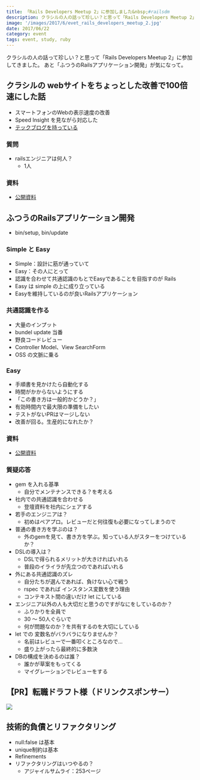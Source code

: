 ```yaml
---
title: 「Rails Developers Meetup 2」に参加しました&nbsp;#railsdm
description: クラシルの人の話って珍しい？と思って「Rails Developers Meetup 2」に参加してきました
image: '/images/2017/6/evet_rails_developers_meetup_2.jpg'
date: 2017/06/22
category: event
tags: event, study, ruby
---
```


クラシルの人の話って珍しい？と思って「Rails Developers Meetup 2」に参加してきました。
あと「ふつうのRailsアプリケーション開発」が気になって。

## クラシルの webサイトをちょっとした改善で100倍速にした話

- スマートフォンのWebの表示速度の改善
- Speed Insight を見ながら対応した
- [テックブログを持っている](http://tech.dely.jp/entry/2017/06/21/191832)

### 質問

- railsエンジニアは何人？
  - 1人

### 資料

- [公開資料](https://speakerdeck.com/okutaku0507)

## ふつうのRailsアプリケーション開発

- bin/setup, bin/update

### Simple と Easy

- Simple：設計に筋が通っていて
- Easy：その人にとって
- 認識を合わせて共通認識のもとでEasyであることを目指すのが Rails
- Easy は simple の上に成り立っている
- Easyを維持しているのが良いRailsアプリケーション

### 共通認識を作る

- 大量のインプット
- bundel update 当番
- 野良コードレビュー
- Controller Model、View SearchForm
- OSS の文脈に乗る

### Easy

- 手順書を見かけたら自動化する
- 時間がかからないようにする
- 「この書き方は一般的かどうか？」
- 有効時間内で最大限の準備をしたい
- テストがないPRはマージしない
- 改善が回る。生産的になれたか？

### 資料

- [公開資料](https://www.slideshare.net/takafumionaka/rails-77195340)

### 質疑応答

- gem を入れる基準
  - 自分でメンテナンスできる？を考える
- 社内での共通認識を合わせる
  - 登壇資料を社内にシェアする
- 若手のエンジニアは？
  - 初めはペアプロ。レビューだと何往復も必要になってしまうので
- 普通の書き方を学ぶのは？
  - 外のgemを見て、書き方を学ぶ。知っている人がスターをつけているか？
- DSLの導入は？
  - DSLで得られるメリットが大きければいれる
  - 普段のイライラが先立つのであればいれる
- 外にある共通認識のズレ
  - 自分たちが選んであれば、負けない心で戦う
  - rspec であれば インスタンス変数を使う理由
  - コンテキスト間の違いだけ let にしている
- エンジニア以外の人も大切だと思うのですがなにをしているのか？
  - ふりかりを全員で
  - 30 〜 50人ぐらいで
  - 何が問題なのか？を共有するのを大切にしている
- let での 変数名がバラバラになりませんか？
  - 名前はレビューで一番叩くところなので...
  - 盛り上がったら最終的に多数決
- DBの構成を決めるのは誰？
  - 誰かが草案をもってくる
  - マイグレーションでレビューをする

## 【PR】転職ドラフト様（ドリンクスポンサー）

[![](/images/2017/6/evet_rails_developers_meetup_2.jpg)](https://job-draft.jp/)

## 技術的負債とリファクタリング

- null:false は基本
- unique制約は基本
- Refinements
- リファクタリングはいつやるの？
  - アジャイルサムライ：253ページ
